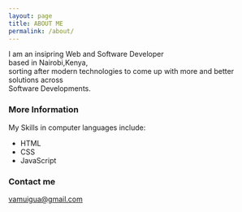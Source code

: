 ```yaml
---
layout: page
title: ABOUT ME
permalink: /about/
---
```


I am an insipring Web and Software Developer<br/> 
based in Nairobi,Kenya,<br/> 
sorting after modern technologies to come up with more and better solutions across<br/> 
Software Developments.

### More Information

My Skills in computer languages include:<br>
<ul>
<li>HTML</li>
<li>CSS </li>
<li>JavaScript</li>
</ul>

### Contact me

[vamuigua@gmail.com](vamuigua@gmail.com)
